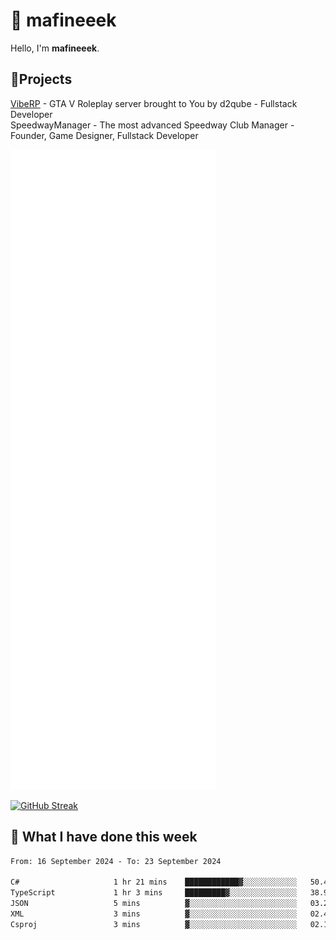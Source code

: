 # 👋 mafineeek
Hello, I'm **mafineeek**.

## 📝Projects

[VibeRP](https://v-rp.pl) - GTA V Roleplay server brought to You by d2qube - Fullstack Developer<br/>
SpeedwayManager - The most advanced Speedway Club Manager - Founder, Game Designer, Fullstack Developer


![](./github-metrics.svg)

[![GitHub Streak](https://streak-stats.demolab.com/?user=mafineeek)](https://git.io/streak-stats)

## 📰 What I have done this week
<!--START_SECTION:waka-->

```txt
From: 16 September 2024 - To: 23 September 2024

C#                     1 hr 21 mins    ████████████▓░░░░░░░░░░░░   50.41 %
TypeScript             1 hr 3 mins     █████████▓░░░░░░░░░░░░░░░   38.93 %
JSON                   5 mins          ▓░░░░░░░░░░░░░░░░░░░░░░░░   03.29 %
XML                    3 mins          ▓░░░░░░░░░░░░░░░░░░░░░░░░   02.43 %
Csproj                 3 mins          ▓░░░░░░░░░░░░░░░░░░░░░░░░   02.18 %
```

<!--END_SECTION:waka-->
